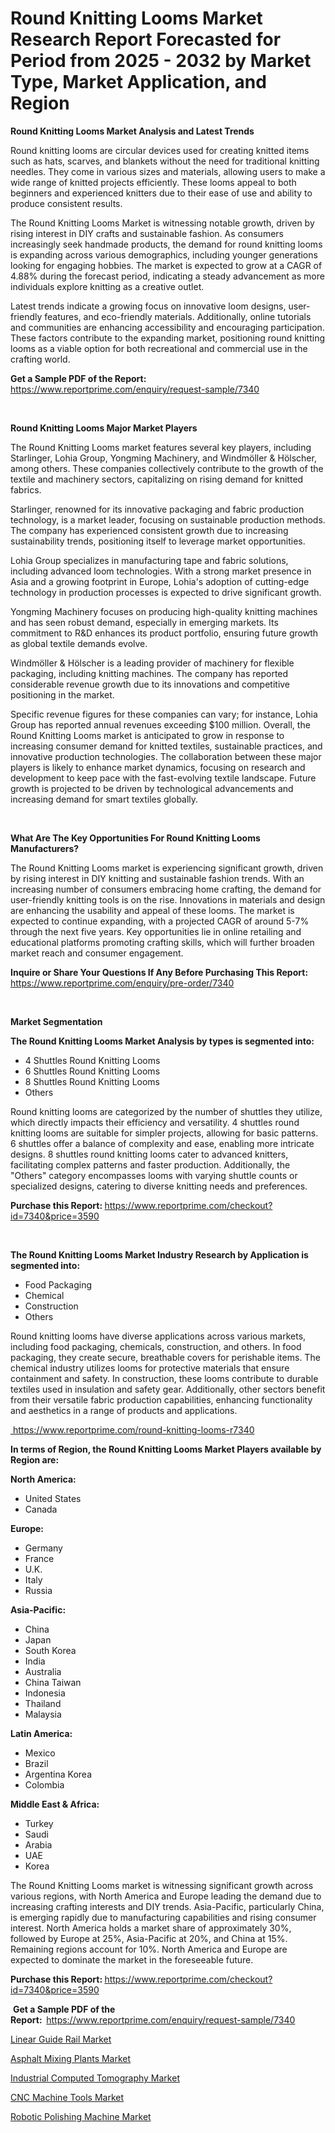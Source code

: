 <p><h1>Round Knitting Looms Market Research Report Forecasted for Period from 2025 -  2032 by Market Type, Market Application, and Region</h1></p><p><strong>Round Knitting Looms Market Analysis and Latest Trends</strong></p>
<p><p>Round knitting looms are circular devices used for creating knitted items such as hats, scarves, and blankets without the need for traditional knitting needles. They come in various sizes and materials, allowing users to make a wide range of knitted projects efficiently. These looms appeal to both beginners and experienced knitters due to their ease of use and ability to produce consistent results.</p><p>The Round Knitting Looms Market is witnessing notable growth, driven by rising interest in DIY crafts and sustainable fashion. As consumers increasingly seek handmade products, the demand for round knitting looms is expanding across various demographics, including younger generations looking for engaging hobbies. The market is expected to grow at a CAGR of 4.88% during the forecast period, indicating a steady advancement as more individuals explore knitting as a creative outlet.</p><p>Latest trends indicate a growing focus on innovative loom designs, user-friendly features, and eco-friendly materials. Additionally, online tutorials and communities are enhancing accessibility and encouraging participation. These factors contribute to the expanding market, positioning round knitting looms as a viable option for both recreational and commercial use in the crafting world.</p></p>
<p><strong>Get a Sample PDF of the Report:&nbsp;</strong> <a href="https://www.reportprime.com/enquiry/request-sample/7340?utm_campaign=1903&utm_medium=2&utm_source=Github&utm_content=ia&utm_term=19032025&utm_id=round-knitting-looms">https://www.reportprime.com/enquiry/request-sample/7340</a></p>
<p>&nbsp;</p>
<p><strong>Round Knitting Looms Major Market Players</strong></p>
<p><p>The Round Knitting Looms market features several key players, including Starlinger, Lohia Group, Yongming Machinery, and Windmöller & Hölscher, among others. These companies collectively contribute to the growth of the textile and machinery sectors, capitalizing on rising demand for knitted fabrics.</p><p>Starlinger, renowned for its innovative packaging and fabric production technology, is a market leader, focusing on sustainable production methods. The company has experienced consistent growth due to increasing sustainability trends, positioning itself to leverage market opportunities.</p><p>Lohia Group specializes in manufacturing tape and fabric solutions, including advanced loom technologies. With a strong market presence in Asia and a growing footprint in Europe, Lohia's adoption of cutting-edge technology in production processes is expected to drive significant growth.</p><p>Yongming Machinery focuses on producing high-quality knitting machines and has seen robust demand, especially in emerging markets. Its commitment to R&D enhances its product portfolio, ensuring future growth as global textile demands evolve.</p><p>Windmöller & Hölscher is a leading provider of machinery for flexible packaging, including knitting machines. The company has reported considerable revenue growth due to its innovations and competitive positioning in the market.</p><p>Specific revenue figures for these companies can vary; for instance, Lohia Group has reported annual revenues exceeding $100 million. Overall, the Round Knitting Looms market is anticipated to grow in response to increasing consumer demand for knitted textiles, sustainable practices, and innovative production technologies. The collaboration between these major players is likely to enhance market dynamics, focusing on research and development to keep pace with the fast-evolving textile landscape. Future growth is projected to be driven by technological advancements and increasing demand for smart textiles globally.</p></p>
<p>&nbsp;</p>
<p><strong>What Are The Key Opportunities For Round Knitting Looms Manufacturers?</strong></p>
<p><p>The Round Knitting Looms market is experiencing significant growth, driven by rising interest in DIY knitting and sustainable fashion trends. With an increasing number of consumers embracing home crafting, the demand for user-friendly knitting tools is on the rise. Innovations in materials and design are enhancing the usability and appeal of these looms. The market is expected to continue expanding, with a projected CAGR of around 5-7% through the next five years. Key opportunities lie in online retailing and educational platforms promoting crafting skills, which will further broaden market reach and consumer engagement.</p></p>
<p><strong>Inquire or Share Your Questions If Any Before Purchasing This Report:</strong> <a href="https://www.reportprime.com/enquiry/pre-order/7340?utm_campaign=1903&utm_medium=2&utm_source=Github&utm_content=ia&utm_term=19032025&utm_id=round-knitting-looms">https://www.reportprime.com/enquiry/pre-order/7340</a></p>
<p>&nbsp;</p>
<p><strong>Market Segmentation</strong></p>
<p><strong>The Round Knitting Looms Market Analysis by types is segmented into:</strong></p>
<p><ul><li>4 Shuttles Round Knitting Looms</li><li>6 Shuttles Round Knitting Looms</li><li>8 Shuttles Round Knitting Looms</li><li>Others</li></ul></p>
<p><p>Round knitting looms are categorized by the number of shuttles they utilize, which directly impacts their efficiency and versatility. 4 shuttles round knitting looms are suitable for simpler projects, allowing for basic patterns. 6 shuttles offer a balance of complexity and ease, enabling more intricate designs. 8 shuttles round knitting looms cater to advanced knitters, facilitating complex patterns and faster production. Additionally, the "Others" category encompasses looms with varying shuttle counts or specialized designs, catering to diverse knitting needs and preferences.</p></p>
<p><strong>Purchase this Report:&nbsp;</strong><a href="https://www.reportprime.com/checkout?id=7340&price=3590&utm_campaign=1903&utm_medium=2&utm_source=Github&utm_content=ia&utm_term=19032025&utm_id=round-knitting-looms">https://www.reportprime.com/checkout?id=7340&price=3590</a></p>
<p>&nbsp;</p>
<p><strong>The Round Knitting Looms Market Industry Research by Application is segmented into:</strong></p>
<p><ul><li>Food Packaging</li><li>Chemical</li><li>Construction</li><li>Others</li></ul></p>
<p><p>Round knitting looms have diverse applications across various markets, including food packaging, chemicals, construction, and others. In food packaging, they create secure, breathable covers for perishable items. The chemical industry utilizes looms for protective materials that ensure containment and safety. In construction, these looms contribute to durable textiles used in insulation and safety gear. Additionally, other sectors benefit from their versatile fabric production capabilities, enhancing functionality and aesthetics in a range of products and applications.</p></p>
<p><a href="https://www.reportprime.com/round-knitting-looms-r7340?utm_campaign=1903&utm_medium=2&utm_source=Github&utm_content=ia&utm_term=19032025&utm_id=round-knitting-looms">&nbsp;https://www.reportprime.com/round-knitting-looms-r7340</a></p>
<p><strong>In terms of Region, the Round Knitting Looms Market Players available by Region are:</strong></p>
<p>
    <p> <strong> North America: </strong>
        <ul>
            <li>United States</li>
            <li>Canada</li>
        </ul>
        </p> 
    <p> <strong> Europe: </strong>
        <ul>
            <li>Germany</li>
            <li>France</li>
            <li>U.K.</li>
            <li>Italy</li>
            <li>Russia</li>
        </ul>
        </p> 
    <p> <strong> Asia-Pacific: </strong>
        <ul>
            <li>China</li>
            <li>Japan</li>
            <li>South Korea</li>
            <li>India</li>
            <li>Australia</li>
            <li>China Taiwan</li>
            <li>Indonesia</li>
            <li>Thailand</li>
            <li>Malaysia</li>
        </ul>
        </p> 
    <p> <strong> Latin America: </strong>
        <ul>
            <li>Mexico</li>
            <li>Brazil</li>
            <li>Argentina Korea</li>
            <li>Colombia</li>
        </ul>
        </p> 
    <p> <strong> Middle East & Africa: </strong>
        <ul>
            <li>Turkey</li>
            <li>Saudi</li>
            <li>Arabia</li>
            <li>UAE</li>
            <li>Korea</li>
        </ul>
    </p>
    </p>
<p><p>The Round Knitting Looms market is witnessing significant growth across various regions, with North America and Europe leading the demand due to increasing crafting interests and DIY trends. Asia-Pacific, particularly China, is emerging rapidly due to manufacturing capabilities and rising consumer interest. North America holds a market share of approximately 30%, followed by Europe at 25%, Asia-Pacific at 20%, and China at 15%. Remaining regions account for 10%. North America and Europe are expected to dominate the market in the foreseeable future.</p></p>
<p><strong>Purchase this Report: </strong><a href="https://www.reportprime.com/checkout?id=7340&price=3590&utm_campaign=1903&utm_medium=2&utm_source=Github&utm_content=ia&utm_term=19032025&utm_id=round-knitting-looms">https://www.reportprime.com/checkout?id=7340&price=3590</a></p>
<p>&nbsp;<strong>Get a Sample PDF of the Report:&nbsp;&nbsp;</strong><a href="https://www.reportprime.com/enquiry/request-sample/7340?utm_campaign=1903&utm_medium=2&utm_source=Github&utm_content=ia&utm_term=19032025&utm_id=round-knitting-looms">https://www.reportprime.com/enquiry/request-sample/7340</a></p>
<p><strong></strong></p>
<p><p><a href="https://github.com/dichkotuanny/Market-Research-Report-List-1/blob/main/linear-guide-rail-market.md?utm_campaign=1903&utm_medium=2&utm_source=Github&utm_content=ia&utm_term=19032025&utm_id=round-knitting-looms">Linear Guide Rail Market</a></p><p><a href="https://github.com/dahcheeviola/Market-Research-Report-List-1/blob/main/asphalt-mixing-plants-market.md?utm_campaign=1903&utm_medium=2&utm_source=Github&utm_content=ia&utm_term=19032025&utm_id=round-knitting-looms">Asphalt Mixing Plants Market</a></p><p><a href="https://github.com/cagleplittrw/Market-Research-Report-List-1/blob/main/industrial-computed-tomography-market.md?utm_campaign=1903&utm_medium=2&utm_source=Github&utm_content=ia&utm_term=19032025&utm_id=round-knitting-looms">Industrial Computed Tomography Market</a></p><p><a href="https://github.com/marrahcerpas05/Market-Research-Report-List-1/blob/main/cnc-machine-tools-market.md?utm_campaign=1903&utm_medium=2&utm_source=Github&utm_content=ia&utm_term=19032025&utm_id=round-knitting-looms">CNC Machine Tools Market</a></p><p><a href="https://github.com/budenhanelfc/Market-Research-Report-List-1/blob/main/robotic-polishing-machine-market.md?utm_campaign=1903&utm_medium=2&utm_source=Github&utm_content=ia&utm_term=19032025&utm_id=round-knitting-looms">Robotic Polishing Machine Market</a></p></p>